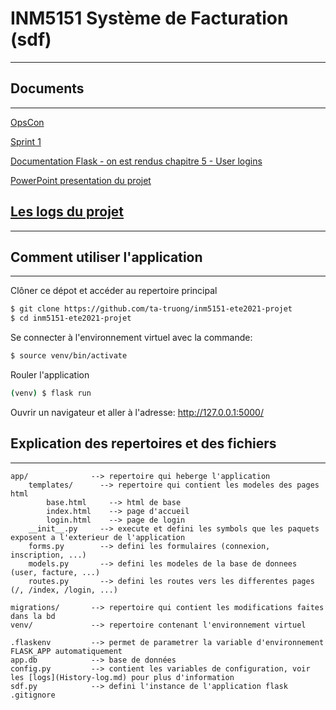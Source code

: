 # INM5151 Système de Facturation (sdf)
---
## Documents
---
[OpsCon](https://docs.google.com/document/d/1gFm7OCDQM8OezZi54VzVFRqCNnuyvWAwm8ISOs8H8CQ/edit#)

[Sprint 1](https://docs.google.com/document/d/1YnsLE2BXZ-MREk3PWpu65Rmxpdcfev8nZcXn98PMk6g/edit#)

[Documentation Flask - on est rendus chapitre 5 - User logins](https://blog.miguelgrinberg.com/post/the-flask-mega-tutorial-part-v-user-logins)

[PowerPoint presentation du projet](https://docs.google.com/presentation/d/1uslppIrlWSKgbWBgeMfVUH1LqGnuOxLnIFBX-3rYHqU/edit)

## [Les logs du projet](History-log.md)
---

## Comment utiliser l'application
---
Clôner ce dépot et accéder au repertoire principal
```bash
$ git clone https://github.com/ta-truong/inm5151-ete2021-projet
$ cd inm5151-ete2021-projet
```

Se connecter à l'environnement virtuel avec la commande:
```bash
$ source venv/bin/activate
```

Rouler l'application
```bash
(venv) $ flask run
```

Ouvrir un navigateur et aller à l'adresse: http://127.0.0.1:5000/

## Explication des repertoires et des fichiers
---
```
app/              --> repertoire qui heberge l'application
    templates/      --> repertoire qui contient les modeles des pages html
        base.html     --> html de base
        index.html    --> page d'accueil
        login.html    --> page de login
    __init__.py     --> execute et defini les symbols que les paquets exposent a l'exterieur de l'application
    forms.py        --> defini les formulaires (connexion, inscription, ...)
    models.py       --> defini les modeles de la base de donnees (user, facture, ...)
    routes.py       --> defini les routes vers les differentes pages (/, /index, /login, ...)

migrations/       --> repertoire qui contient les modifications faites dans la bd
venv/             --> repertoire contenant l'environnement virtuel

.flaskenv         --> permet de parametrer la variable d'environnement FLASK_APP automatiquement
app.db            --> base de données
config.py         --> contient les variables de configuration, voir les [logs](History-log.md) pour plus d'information
sdf.py            --> defini l'instance de l'application flask
.gitignore
```